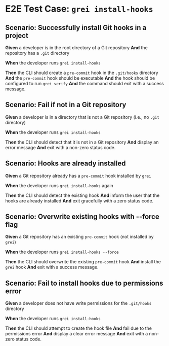 # E2E Test Case: `grei install-hooks`

## Scenario: Successfully install Git hooks in a project

**Given** a developer is in the root directory of a Git repository
**And** the repository has a `.git` directory

**When** the developer runs `grei install-hooks`

**Then** the CLI should create a `pre-commit` hook in the `.git/hooks` directory
**And** the `pre-commit` hook should be executable
**And** the hook should be configured to run `grei verify`
**And** the command should exit with a success message.

## Scenario: Fail if not in a Git repository

**Given** a developer is in a directory that is not a Git repository (i.e., no `.git` directory)

**When** the developer runs `grei install-hooks`

**Then** the CLI should detect that it is not in a Git repository
**And** display an error message
**And** exit with a non-zero status code.

## Scenario: Hooks are already installed

**Given** a Git repository already has a `pre-commit` hook installed by `grei`

**When** the developer runs `grei install-hooks` again

**Then** the CLI should detect the existing hook
**And** inform the user that the hooks are already installed
**And** exit gracefully with a zero status code.

## Scenario: Overwrite existing hooks with --force flag

**Given** a Git repository has an existing `pre-commit` hook (not installed by `grei`)

**When** the developer runs `grei install-hooks --force`

**Then** the CLI should overwrite the existing `pre-commit` hook
**And** install the `grei` hook
**And** exit with a success message.

## Scenario: Fail to install hooks due to permissions error

**Given** a developer does not have write permissions for the `.git/hooks` directory

**When** the developer runs `grei install-hooks`

**Then** the CLI should attempt to create the hook file
**And** fail due to the permissions error
**And** display a clear error message
**And** exit with a non-zero status code.
